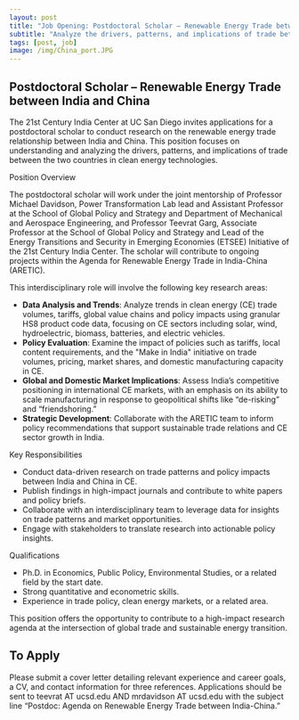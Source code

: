 ```yaml
---
layout: post
title: "Job Opening: Postdoctoral Scholar – Renewable Energy Trade between India and China"
subtitle: "Analyze the drivers, patterns, and implications of trade between the two countries in clean energy technologies"
tags: [post, job]
image: /img/China_port.JPG
---
```


## Postdoctoral Scholar – Renewable Energy Trade between India and China

The 21st Century India Center at UC San Diego invites applications for a postdoctoral scholar to conduct research on the renewable energy trade relationship between India and China. This position focuses on understanding and analyzing the drivers, patterns, and implications of trade between the two countries in clean energy technologies.

Position Overview

The postdoctoral scholar will work under the joint mentorship of Professor Michael Davidson, Power Transformation Lab lead and Assistant Professor at the School of Global Policy and Strategy and Department of Mechanical and Aerospace Engineering, and Professor Teevrat Garg, Associate Professor at the School of Global Policy and Strategy and Lead of the Energy Transitions and Security in Emerging Economies (ETSEE) Initiative of the 21st Century India Center. The scholar will contribute to ongoing projects within the Agenda for Renewable Energy Trade in India-China (ARETIC).

This interdisciplinary role will involve the following key research areas:
- **Data Analysis and Trends**: Analyze trends in clean energy (CE) trade volumes, tariffs, global value chains and policy impacts using granular HS8 product code data, focusing on CE sectors including solar, wind, hydroelectric, biomass, batteries, and electric vehicles.
- **Policy Evaluation**: Examine the impact of policies such as tariffs, local content requirements, and the "Make in India" initiative on trade volumes, pricing, market shares, and domestic manufacturing capacity in CE.
- **Global and Domestic Market Implications**: Assess India’s competitive positioning in international CE markets, with an emphasis on its ability to scale manufacturing in response to geopolitical shifts like “de-risking” and “friendshoring.”
- **Strategic Development**: Collaborate with the ARETIC team to inform policy recommendations that support sustainable trade relations and CE sector growth in India.


Key Responsibilities

- Conduct data-driven research on trade patterns and policy impacts between India and China in CE.
- Publish findings in high-impact journals and contribute to white papers and policy briefs.
- Collaborate with an interdisciplinary team to leverage data for insights on trade patterns and market opportunities.
- Engage with stakeholders to translate research into actionable policy insights.

Qualifications
- Ph.D. in Economics, Public Policy, Environmental Studies, or a related field by the start date.
- Strong quantitative and econometric skills.
- Experience in trade policy, clean energy markets, or a related area.

This position offers the opportunity to contribute to a high-impact research agenda at the intersection of global trade and sustainable energy transition.

## To Apply

Please submit a cover letter detailing relevant experience and career goals, a CV, and contact information for three references. Applications should be sent to teevrat AT ucsd.edu AND mrdavidson AT ucsd.edu with the subject line “Postdoc: Agenda on Renewable Energy Trade between India-China.”




